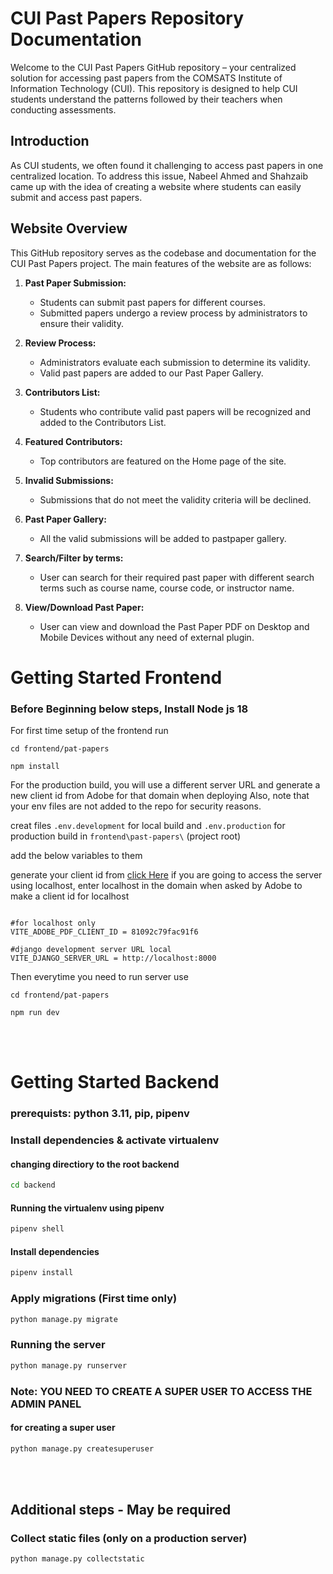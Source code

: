 # CUI Past Papers Repository Documentation

Welcome to the CUI Past Papers GitHub repository – your centralized solution for accessing past papers from the COMSATS Institute of Information Technology (CUI). This repository is designed to help CUI students understand the patterns followed by their teachers when conducting assessments.

## Introduction

As CUI students, we often found it challenging to access past papers in one centralized location. To address this issue, Nabeel Ahmed and Shahzaib came up with the idea of creating a website where students can easily submit and access past papers.

## Website Overview

This GitHub repository serves as the codebase and documentation for the CUI Past Papers project. The main features of the website are as follows:

1. **Past Paper Submission:**

   - Students can submit past papers for different courses.
   - Submitted papers undergo a review process by administrators to ensure their validity.

2. **Review Process:**

   - Administrators evaluate each submission to determine its validity.
   - Valid past papers are added to our Past Paper Gallery.

3. **Contributors List:**

   - Students who contribute valid past papers will be recognized and added to the Contributors List.

4. **Featured Contributors:**

   - Top contributors are featured on the Home page of the site.

5. **Invalid Submissions:**

   - Submissions that do not meet the validity criteria will be declined.

6. **Past Paper Gallery:**

   - All the valid submissions will be added to pastpaper gallery.

7. **Search/Filter by terms:**

   - User can search for their required past paper with different search terms such as course name, course code, or instructor name.

8. **View/Download Past Paper:**
   - User can view and download the Past Paper PDF on Desktop and Mobile Devices without any need of external plugin.

# Getting Started Frontend

### Before Beginning below steps, Install Node js 18

For first time setup of the frontend run

`cd frontend/pat-papers`

`npm install`

For the production build, you will use a different server URL and generate a new client id from Adobe for that domain when deploying
Also, note that your env files are not added to the repo for security reasons.

creat files `.env.development` for local build and `.env.production` for production build in `frontend\past-papers\` (project root)

add the below variables to them

generate your client id from [click Here](https://acrobatservices.adobe.com/dc-integration-creation-app-cdn/main.html?api=pdf-embed-api)
if you are going to access the server using localhost, enter localhost in the domain when asked by Adobe to make a client id for localhost

```

#for localhost only
VITE_ADOBE_PDF_CLIENT_ID = 81092c79fac91f6

#django development server URL local
VITE_DJANGO_SERVER_URL = http://localhost:8000

```

Then everytime you need to run server use

`cd frontend/pat-papers`

`npm run dev`

<br>
<br>

# Getting Started Backend

### prerequists: python 3.11, pip, pipenv

### Install dependencies & activate virtualenv

#### changing directiory to the root backend

```bash
cd backend
```

#### Running the virtualenv using pipenv

```bash
pipenv shell
```

#### Install dependencies

```bash
pipenv install
```

### Apply migrations (First time only)

```bash
python manage.py migrate
```

### Running the server

```bash
python manage.py runserver
```

### Note: YOU NEED TO CREATE A SUPER USER TO ACCESS THE ADMIN PANEL

#### for creating a super user

```bash
python manage.py createsuperuser
```

<br>
<br>

## Additional steps - May be required

### Collect static files (only on a production server)

```bash
python manage.py collectstatic
```
